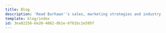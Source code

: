 ```yaml
---
title: Blog
description: 'Read Burhaan''s sales, marketing strategies and industry insights.'
template: blog/index
id: 3ea82256-6e20-4862-8b1e-6f81bc1e595f
---
```


